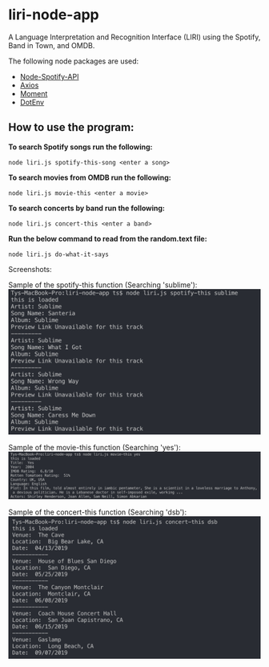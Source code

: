 # liri-node-app

A Language Interpretation and Recognition Interface (LIRI) using the Spotify, Band in Town, and OMDB.

The following node packages are used:
* [Node-Spotify-API](https://www.npmjs.com/package/node-spotify-api)
* [Axios](https://www.npmjs.com/package/axios)
* [Moment](https://www.npmjs.com/package/moment)
* [DotEnv](https://www.npmjs.com/package/dotenv)

## How to use the program:
**To search Spotify songs run the following:**

    node liri.js spotify-this-song <enter a song>

**To search movies from OMDB run the following:**

    node liri.js movie-this <enter a movie>

**To search concerts by band run the following:**

    node liri.js concert-this <enter a band>

**Run the below command to read from the random.text file:**

    node liri.js do-what-it-says

Screenshots:

Sample of the spotify-this function (Searching 'sublime'):
![Sublime Spotify](https://raw.githubusercontent.com/TyDSmith/liri-node-app/master/images/sublime-screenshot-spotify.png "Searching sublime with spotify-this")

Sample of the movie-this function (Searching 'yes'):
![yes Movie](https://raw.githubusercontent.com/TyDSmith/liri-node-app/master/images/yes-movie-this.png "Searching yes with movie-this")

Sample of the concert-this function (Searching 'dsb'):
![DSB Concert](https://raw.githubusercontent.com/TyDSmith/liri-node-app/master/images/dsb-concert-this.png "Searching dsb with concert-this")


